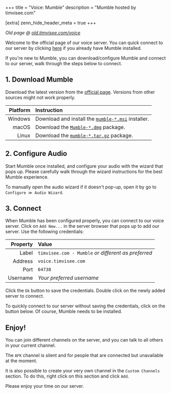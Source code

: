 +++
title = "Voice: Mumble"
description = "Mumble hosted by timvisee.com"

[extra]
zenn_hide_header_meta = true
+++

_Old page @ [old.timvisee.com/voice](https://old.timvisee.com/voice)_

Welcome to the official page of our voice server. You can quick connect to our
server by clicking [here][connect] if you already have Mumble installed.

If you're new to Mumble, you can download/configure Mumble and connect to our
server, walk through the steps below to connect. 

## 1. Download Mumble
Download the latest version from the [official page][downloads]. Versions from
other sources might not work properly.

| Platform | Instruction                                                     |
|---------:|:----------------------------------------------------------------|
| Windows  | Download and install the [`mumble-*.msi`][downloads] installer. |
| macOS    | Download the [`Mumble-*.dmg`][downloads] package.               |
| Linux    | Download the [`mumble-*.tar.gz`][downloads] package.            |

## 2. Configure Audio
Start Mumble once installed, and configure your audio with the wizard that pops
up. Please carefully walk through the wizard instructions for the best Mumble
experience.

To manually open the audio wizard if it doesn't pop-up, open it by go to
`Configure ≫ Audio Wizard`.

## 3. Connect
When Mumble has been configured properly, you can connect to our voice server.
Click on `Add New...` in the server browser that pops up to add our server. Use
the following credentials:

| Property | Value                                               |
|---------:|:----------------------------------------------------|
| Label    | `timvisee.com - Mumble` _or different as preferred_ |
| Address  | `voice.timvisee.com`                                |
| Port     | `64738`                                             |
| Username | _Your preferred username_                           |

Click the `Ok` button to save the credentials. Double click on the newly added
server to connect.

To quickly connect to our server without saving the credentials, click on the
button below. Of course, Mumble needs to be installed.

## Enjoy!
You can join different channels on the server, and you can talk to all others in
your current channel.

The `AFK` channel is silent and for people that are connected but unavailable at
the moment.

It is also possible to create your very own channel in the `Custom Channels`
section. To do this, right click on this section and click `Add`.

Please enjoy your time on our server.

[downloads]: https://github.com/mumble-voip/mumble/releases
[connect]: mumble://voice.timvisee.com:64738?title=timvisee.com%20-%20Mumble&version=1.2.0
